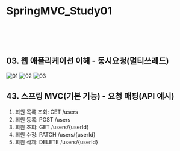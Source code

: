 # SpringMVC_Study01
</br>
</br>
</br>

## 03. 웹 애플리케이션 이해 - 동시요청(멀티쓰레드)
![01](https://user-images.githubusercontent.com/70326085/171365603-3ce0119e-5e24-46b1-a261-3f9d06b05145.png)
![02](https://user-images.githubusercontent.com/70326085/171366844-5220b1ec-2d7d-41aa-a87c-029e838626c9.png)
![03](https://user-images.githubusercontent.com/70326085/171367257-8fb2c4fa-b8b7-4c97-ac3a-a812a795d35b.png)


## 43. 스프링 MVC(기본 기능) - 요청 매핑(API 예시)
 1. 회원 목록 조회: GET   /users
 2. 회원 등록: POST   /users
 3. 회원 조회: GET    /users/{userId}
 4. 회원 수정: PATCH   /users/{userId}
 5. 회원 삭제: DELETE    /users/{userId}
 
 
